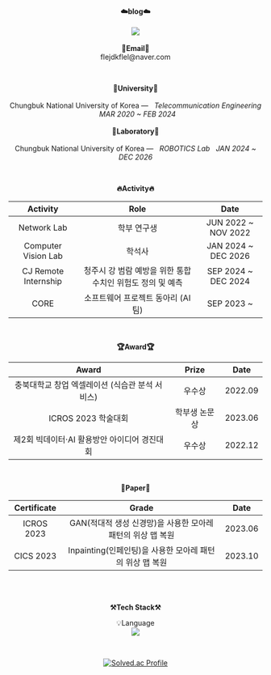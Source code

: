 <p align="center">
    <Strong>☁️blog☁️</Strong><br><br>
    <a href="https://input-thinking-output.tistory.com/" target="_blank"><img src="https://img.shields.io/badge/Tistory-535D6C?style=flat-square&logo=Tistory&logoColor=white"/></a>
    <br><br>
<Strong>📧Email📧</Strong><br>flejdkflel@naver.com<br>
</p>
<br>
<p align="center">
<Strong>🏫University🏫</Strong><br><br>
Chungbuk National University of Korea —  &nbsp; <em>Telecommunication Engineering &nbsp;   MAR  2020 ~ FEB  2024</em>
<br><br>
<Strong>🏫Laboratory🏫</Strong><br><br>
Chungbuk National University of Korea —  &nbsp; <em>ROBOTICS Lab &nbsp;   JAN  2024 ~ DEC  2026</em>
</p>   
<br>
<div align="center">
<p align="center">
<Strong>🔥Activity🔥</Strong><br>

|Activity|Role|Date|
|:---:|:---:|:---:|
|Network Lab|학부 연구생|JUN 2022 ~ NOV 2022|
|Computer Vision Lab|학석사|JAN 2024 ~ DEC 2026|
|CJ Remote Internship|청주시 강 범람 예방을 위한 통합 수치인 위험도 정의 및 예측|SEP 2024 ~ DEC 2024| 
|CORE|소프트웨어 프로젝트 동아리 (AI 팀)|SEP 2023 ~ |
</p>
<br>

<p align="center">
<Strong>🏆Award🏆</Strong><br>

|Award|Prize|Date|
|:---:|:---:|:---:|
|충북대학교 창업 엑셀레이션 (식습관 분석 서비스)|우수상|2022.09|
|ICROS 2023 학술대회|학부생 논문상|2023.06|
|제2회 빅데이터·AI 활용방안 아이디어 경진대회|우수상|2022.12|

</p>   

<br>

<p align="center">
<Strong>📖Paper📖</Strong><br>

|Certificate|Grade|Date|
|:---:|:---:|:---:|
|ICROS 2023|GAN(적대적 생성 신경망)을 사용한 모아레 패턴의 위상 맵 복원|2023.06|
|CICS 2023|Inpainting(인페인팅)을 사용한 모아레 패턴의 위상 맵 복원|2023.10|

</p>        
    
<br>

<br>

<p align="center">
    <Strong>⚒️Tech Stack⚒️</Strong><br>
</p>

<p align="center" display="inline-block">
    💡Language <br>
    <img src="https://img.shields.io/badge/Python-3776AB?style=for-the-badge&logo=Python&logoColor=white">
</p>

<br>

<div align="center">

<!-- ![KTJ's github stats](https://github-readme-stats.vercel.app/api?username=kkimtaejung&show_icons=true) -->
[![Solved.ac Profile](http://mazassumnida.wtf/api/v2/generate_badge?boj=flejdkflel)](https://solved.ac/flejdkflel/)
    
</div>
